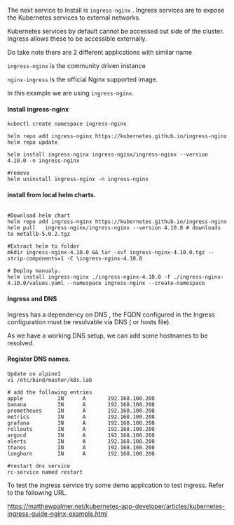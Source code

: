 The next service to Install is `ingress-nginx` .  Ingress services are to expose the Kubernetes services to external networks.

Kubernetes services by default cannot be accessed out side of the cluster. Ingress allows these to be accessible externally.

Do take note there are 2 different applications with similar name

`ingress-nginx` is the community driven instance

`nginx-ingress` is the official Nginx supported image. 

In this example we are using `ingress-nginx`.

#### Install ingress-nginx

```
kubectl create namespace ingress-nginx

helm repo add ingress-nginx https://kubernetes.github.io/ingress-nginx
helm repo update

helm install ingress-nginx ingress-nginx/ingress-nginx --version 4.10.0 -n ingress-nginx

#remove
helm uninstall ingress-nginx -n ingress-nginx

```



#### install from local helm charts. 
```

#Download helm chart
helm repo add ingress-nginx https://kubernetes.github.io/ingress-nginx
helm pull   ingress-nginx/ingress-nginx --version 4.10.0 # downloads to metallb-5.0.2.tgz

#Extract helm to folder
mkdir ingress-nginx-4.10.0 && tar -xvf ingress-nginx-4.10.0.tgz --strip-components=1 -C \ingress-nginx-4.10.0

# Deploy manualy.
helm install ingress-nginx ./ingress-nginx-4.10.0 -f ./ingress-nginx-4.10.0/values.yaml --namespace ingress-nginx --create-namespace 
```



#### Ingress and DNS



Ingress has a dependency on DNS , the FQDN configured in the Ingress configuration must be resolvable via DNS ( or hosts file).

As we have a working DNS setup, we can add some hostnames to be resolved. 



#### Register DNS names.

````
Update on alpine1 
vi /etc/bind/master/k8s.lab

# add the following entries
apple           IN      A       192.168.100.208
banana          IN      A       192.168.100.208
prometheues     IN      A       192.168.100.208
metrics         IN      A       192.168.100.208
grafana         IN      A       192.168.100.208
rollouts        IN      A       192.168.100.208
argocd		    IN      A       192.168.100.208
alerts          IN      A       192.168.100.208
thanos          IN      A       192.168.100.208
longhorn        IN      A       192.168.100.208

#restart dns service
rc-service named restart 
````



To test the ingress service try some demo application to test ingress. Refer to the following URL.

https://matthewpalmer.net/kubernetes-app-developer/articles/kubernetes-ingress-guide-nginx-example.html

